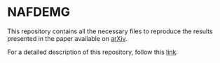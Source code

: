 # NAFDEMG

This repository contains all the necessary files to reproduce the results presented in the paper available on [arXiv](https://arxiv.org/abs/0000.00000).

For a detailed description of this repository, follow this [link](https://leninrafaelrierasegura.github.io/NAFDEMG/index.html).